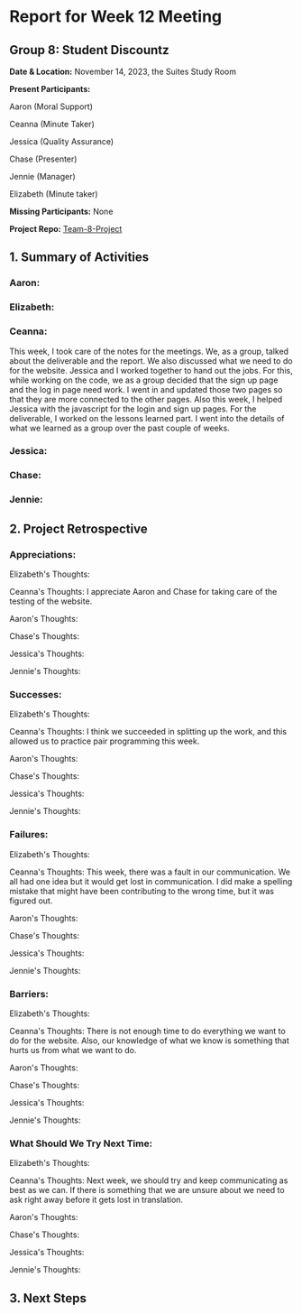 # Report for Week 12 Meeting

## Group 8: Student Discountz

**Date & Location:** November 14, 2023, the Suites Study Room

**Present Participants:**

Aaron (Moral Support)

Ceanna (Minute Taker) 

Jessica (Quality Assurance)

Chase (Presenter)

Jennie (Manager)

Elizabeth (Minute taker)

**Missing Participants:** None 

**Project Repo:** [Team-8-Project](https://github.com/aaronr7734/team-8-project "Our Repository")

## 1. Summary of Activities

### **Aaron**:

### **Elizabeth**: 

### **Ceanna**:
This week, I took care of the notes for the meetings. We, as a group, talked about the deliverable and the report. We also discussed what we need to do for the website. Jessica and I worked together to hand out the jobs. For this, while working on the code, we as a group decided that the sign up page and the log in page need work. I went in and updated those two pages so that they are more connected to the other pages. Also this week, I helped Jessica with the javascript for the login and sign up pages. For the deliverable, I worked on the lessons learned part. I went into the details of what we learned as a group over the past couple of weeks.

### **Jessica**: 

### **Chase**:

### **Jennie**: 


## 2. Project Retrospective
### **Appreciations**: 

   Elizabeth's Thoughts: 
   
   
   Ceanna's Thoughts:  I appreciate Aaron and Chase for taking care of the testing of the website. 
   

   Aaron's Thoughts: 
   

   Chase's Thoughts: 
   
   
   Jessica's Thoughts:
   
   
   Jennie's Thoughts: 
   
### **Successes**: 

   Elizabeth's Thoughts: 
   
   
   Ceanna's Thoughts:  I think we succeeded in splitting up the work, and this allowed us to practice pair programming this week. 
   

   Aaron's Thoughts: 
   

   Chase's Thoughts: 
   
   
   Jessica's Thoughts:
   
   
   Jennie's Thoughts: 
   
### **Failures**: 

   Elizabeth's Thoughts: 
   
   
   Ceanna's Thoughts:  This week, there was a fault in our communication. We all had one idea but it would get lost in communication. I did make a spelling mistake that might have been contributing to the wrong time, but it was figured out.
   

   Aaron's Thoughts: 
   

   Chase's Thoughts: 
   
   
   Jessica's Thoughts:
   
   
   Jennie's Thoughts: 
   
### **Barriers**: 
  
  Elizabeth's Thoughts: 
   
   
   Ceanna's Thoughts: There is not enough time to do everything we want to do for the website. Also, our knowledge of what we know is something that hurts us from what we want to do. 
   

   Aaron's Thoughts: 
   

   Chase's Thoughts: 
   
   
   Jessica's Thoughts:
   
   
   Jennie's Thoughts: 
   
### **What Should We Try Next Time**: 
  
   Elizabeth's Thoughts: 
   
   
   Ceanna's Thoughts: Next week, we should try and keep communicating as best as we can. If there is something that we are unsure about we need to ask right away before it gets lost in translation. 
   

   Aaron's Thoughts: 
   

   Chase's Thoughts: 
   
   
   Jessica's Thoughts:
   
   
   Jennie's Thoughts: 
   
## 3. Next Steps
